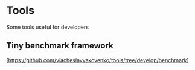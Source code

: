 # Tools
Some tools useful for developers

## Tiny benchmark framework
[https://github.com/viacheslavyakovenko/tools/tree/develop/benchmark]
